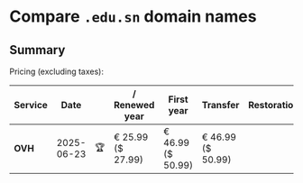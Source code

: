 # Compare `.edu.sn` domain names

## Summary

Pricing (excluding taxes):

| Service | Date |  | / Renewed year | First year | Transfer | Restoration |
|--|--|--|--|--|--|--|
| **OVH** | 2025-06-23 | 🏆 | € 25.99<br>($ 27.99) | € 46.99<br>($ 50.99) | € 46.99<br>($ 50.99) |  |
